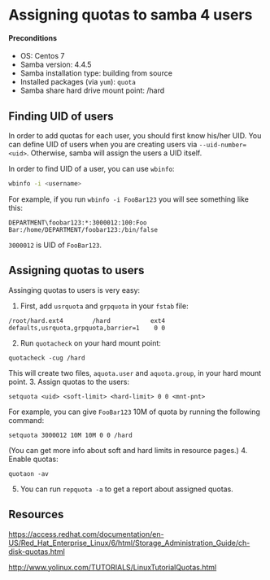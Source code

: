 Assigning quotas to samba 4 users
====


#### Preconditions
* OS: Centos 7
* Samba version: 4.4.5
* Samba installation type: building from source
* Installed packages (via `yum`): `quota`
* Samba share hard drive mount point: /hard


Finding UID of users
----
In order to add quotas for each user, you should first know his/her UID. You can define UID of users when you are creating users via `--uid-number=<uid>`. Otherwise, samba will assign the users a UID itself.

In order to find UID of a user, you can use `wbinfo`:
```bash
wbinfo -i <username>
```
For example, if you run `wbinfo -i FooBar123` you will see something like this:
```
DEPARTMENT\foobar123:*:3000012:100:Foo Bar:/home/DEPARTMENT/foobar123:/bin/false
```
`3000012` is UID of `FooBar123`.


Assigning quotas to users
----
Assinging quotas to users is very easy:
1. First, add `usrquota` and `grpquota` in your `fstab` file:

 ```
 /root/hard.ext4		/hard			ext4	defaults,usrquota,grpquota,barrier=1	0 0
 ```
2. Run `quotacheck` on your hard mount point:

 ```
 quotacheck -cug /hard
 ```
This will create two files, `aquota.user` and `aquota.group`, in your hard mount point.
3. Assign quotas to the users:
 ```
 setquota <uid> <soft-limit> <hard-limit> 0 0 <mnt-pnt>
 ```
 For example, you can give `FooBar123` 10M of quota by running the following command:
 ```
 setquota 3000012 10M 10M 0 0 /hard
 ```
(You can get more info about soft and hard limits in resource pages.)
4. Enable quotas:
 ```
 quotaon -av
 ```
5. You can run `repquota -a` to get a report about assigned quotas.



Resources
----
https://access.redhat.com/documentation/en-US/Red_Hat_Enterprise_Linux/6/html/Storage_Administration_Guide/ch-disk-quotas.html

http://www.yolinux.com/TUTORIALS/LinuxTutorialQuotas.html
